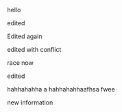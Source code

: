 hello

edited

Edited again

edited with conflict

race now

edited

hahhahahha
a
hahhahahhaafhsa
fwee

new information
